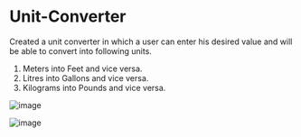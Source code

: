 # Unit-Converter
 Created a unit converter in which a user can enter his desired value and will be able to convert into following units.
 1. Meters into Feet and vice versa.
 2. Litres into Gallons and vice versa.
 3. Kilograms into Pounds and vice versa.

![image](https://user-images.githubusercontent.com/60169667/168581896-df7b5676-7404-488b-b36e-16cab328cb73.png)


![image](https://user-images.githubusercontent.com/60169667/168581806-91a010d2-371e-4d15-b83b-d107a1d4656b.png)

